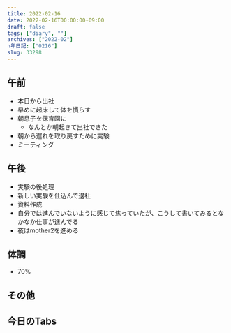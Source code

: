 ```yaml
---
title: 2022-02-16
date: 2022-02-16T00:00:00+09:00
draft: false
tags: ["diary", ""]
archives: ["2022-02"]
n年日記: ["0216"]
slug: 33298
---
```

## 午前
- 本日から出社
- 早めに起床して体を慣らす
- 朝息子を保育園に
  - なんとか朝起きて出社できた
- 朝から遅れを取り戻すために実験
- ミーティング
## 午後
- 実験の後処理
- 新しい実験を仕込んで退社
- 資料作成
- 自分では進んでいないように感じて焦っていたが、こうして書いてみるとなかなか仕事が進んでる
- 夜はmother2を進める
## 体調
- 70%
## その他
## 今日のTabs